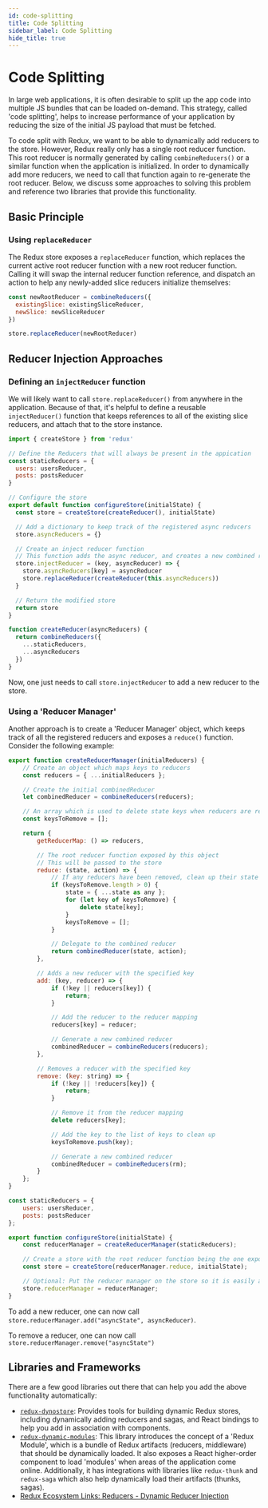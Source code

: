 ```yaml
---
id: code-splitting
title: Code Splitting
sidebar_label: Code Splitting
hide_title: true
---
```


# Code Splitting

In large web applications, it is often desirable to split up the app code into multiple JS bundles that can be loaded on-demand. This strategy, called 'code splitting', helps to increase performance of your application by reducing the size of the initial JS payload that must be fetched.

To code split with Redux, we want to be able to dynamically add reducers to the store. However, Redux really only has a single root reducer function. This root reducer is normally generated by calling `combineReducers()` or a similar function when the application is initialized. In order to dynamically add more reducers, we need to call that function again to re-generate the root reducer. Below, we discuss some approaches to solving this problem and reference two libraries that provide this functionality.

## Basic Principle

### Using `replaceReducer`

The Redux store exposes a `replaceReducer` function, which replaces the current active root reducer function with a new root reducer function. Calling it will swap the internal reducer function reference, and dispatch an action to help any newly-added slice reducers initialize themselves:

```js
const newRootReducer = combineReducers({
  existingSlice: existingSliceReducer,
  newSlice: newSliceReducer
})

store.replaceReducer(newRootReducer)
```

## Reducer Injection Approaches

### Defining an `injectReducer` function

We will likely want to call `store.replaceReducer()` from anywhere in the application. Because of that, it's helpful
to define a reusable `injectReducer()` function that keeps references to all of the existing slice reducers, and attach
that to the store instance.

```javascript
import { createStore } from 'redux'

// Define the Reducers that will always be present in the appication
const staticReducers = {
  users: usersReducer,
  posts: postsReducer
}

// Configure the store
export default function configureStore(initialState) {
  const store = createStore(createReducer(), initialState)

  // Add a dictionary to keep track of the registered async reducers
  store.asyncReducers = {}

  // Create an inject reducer function
  // This function adds the async reducer, and creates a new combined reducer
  store.injectReducer = (key, asyncReducer) => {
    store.asyncReducers[key] = asyncReducer
    store.replaceReducer(createReducer(this.asyncReducers))
  }

  // Return the modified store
  return store
}

function createReducer(asyncReducers) {
  return combineReducers({
    ...staticReducers,
    ...asyncReducers
  })
}
```

Now, one just needs to call `store.injectReducer` to add a new reducer to the store.

### Using a 'Reducer Manager'

Another approach is to create a 'Reducer Manager' object, which keeps track of all the registered reducers and exposes a `reduce()` function. Consider the following example:

```javascript
export function createReducerManager(initialReducers) {
    // Create an object which maps keys to reducers
    const reducers = { ...initialReducers };

    // Create the initial combinedReducer
    let combinedReducer = combineReducers(reducers);

    // An array which is used to delete state keys when reducers are removed
    const keysToRemove = [];

    return {
        getReducerMap: () => reducers,

        // The root reducer function exposed by this object
        // This will be passed to the store
        reduce: (state, action) => {
            // If any reducers have been removed, clean up their state first
            if (keysToRemove.length > 0) {
                state = { ...state as any };
                for (let key of keysToRemove) {
                    delete state[key];
                }
                keysToRemove = [];
            }

            // Delegate to the combined reducer
            return combinedReducer(state, action);
        },

        // Adds a new reducer with the specified key
        add: (key, reducer) => {
            if (!key || reducers[key]) {
                return;
            }

            // Add the reducer to the reducer mapping
            reducers[key] = reducer;

            // Generate a new combined reducer
            combinedReducer = combineReducers(reducers);
        },

        // Removes a reducer with the specified key
        remove: (key: string) => {
            if (!key || !reducers[key]) {
                return;
            }

            // Remove it from the reducer mapping
            delete reducers[key];

            // Add the key to the list of keys to clean up
            keysToRemove.push(key);

            // Generate a new combined reducer
            combinedReducer = combineReducers(rm);
        }
    };
}

const staticReducers = {
    users: usersReducer,
    posts: postsReducer
};

export function configureStore(initialState) {
    const reducerManager = createReducerManager(staticReducers);

    // Create a store with the root reducer function being the one exposed by the manager.
    const store = createStore(reducerManager.reduce, initialState);

    // Optional: Put the reducer manager on the store so it is easily accessible
    store.reducerManager = reducerManager;
}
```

To add a new reducer, one can now call `store.reducerManager.add("asyncState", asyncReducer)`.

To remove a reducer, one can now call `store.reducerManager.remove("asyncState")`

## Libraries and Frameworks

There are a few good libraries out there that can help you add the above functionality automatically:

- [`redux-dynostore`](https://github.com/ioof-holdings/redux-dynostore):
  Provides tools for building dynamic Redux stores, including dynamically adding reducers and sagas, and React bindings to help you add in association with components.
- [`redux-dynamic-modules`](https://github.com/Microsoft/redux-dynamic-modules):
  This library introduces the concept of a 'Redux Module', which is a bundle of Redux artifacts (reducers, middleware) that should be dynamically loaded. It also exposes a React higher-order component to load 'modules' when areas of the application come online. Additionally, it has integrations with libraries like `redux-thunk` and `redux-saga` which also help dynamically load their artifacts (thunks, sagas).
- [Redux Ecosystem Links: Reducers - Dynamic Reducer Injection](https://github.com/markerikson/redux-ecosystem-links/blob/master/reducers.md#dynamic-reducer-injection)
